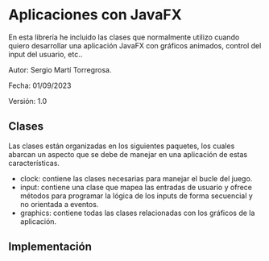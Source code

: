 # Aplicaciones con JavaFX

En esta librería he incluido las clases que normalmente utilizo cuando quiero desarrollar una aplicación JavaFX con gráficos animados, control del input del usuario, etc..

Autor: Sergio Martí Torregrosa.

Fecha: 01/09/2023

Versión: 1.0

## Clases

Las clases están organizadas en los siguientes paquetes, los cuales abarcan un aspecto que se debe de manejar en una aplicación de estas características.

- clock: contiene las clases necesarias para manejar el bucle del juego.
- input: contiene una clase que mapea las entradas de usuario y ofrece métodos para programar la lógica de los inputs de forma secuencial y no orientada a eventos.
- graphics: contiene todas las clases relacionadas con los gráficos de la aplicación.

## Implementación

